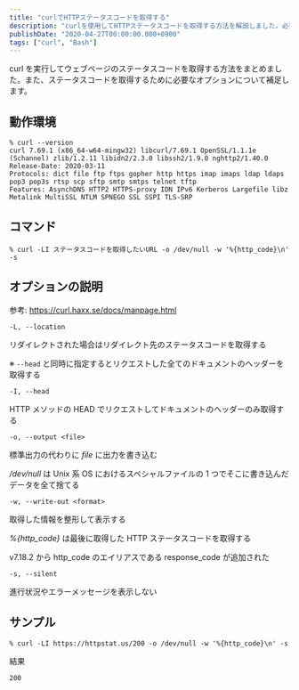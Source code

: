 ```yaml
---
title: "curlでHTTPステータスコードを取得する"
description: "curlを使用してHTTPステータスコードを取得する方法を解説しました。必要なコマンドやオプションの説明、実行例を記載しました。"
publishDate: "2020-04-27T00:00:00.000+0900"
tags: ["curl", "Bash"]
---
```


curl を実行してウェブページのステータスコードを取得する方法をまとめました。また、ステータスコードを取得するために必要なオプションについて補足します。

## 動作環境

```shell
% curl --version
curl 7.69.1 (x86_64-w64-mingw32) libcurl/7.69.1 OpenSSL/1.1.1e (Schannel) zlib/1.2.11 libidn2/2.3.0 libssh2/1.9.0 nghttp2/1.40.0
Release-Date: 2020-03-11
Protocols: dict file ftp ftps gopher http https imap imaps ldap ldaps pop3 pop3s rtsp scp sftp smtp smtps telnet tftp
Features: AsynchDNS HTTP2 HTTPS-proxy IDN IPv6 Kerberos Largefile libz Metalink MultiSSL NTLM SPNEGO SSL SSPI TLS-SRP
```

## コマンド

```shell
% curl -LI ステータスコードを取得したいURL -o /dev/null -w '%{http_code}\n' -s
```

## オプションの説明

参考: https://curl.haxx.se/docs/manpage.html

`-L, --location`

リダイレクトされた場合はリダイレクト先のステータスコードを取得する

※ `--head` と同時に指定するとリクエストした全てのドキュメントのヘッダーを取得する

`-I, --head`

HTTP メソッドの HEAD でリクエストしてドキュメントのヘッダーのみ取得する

`-o, --output <file>`

標準出力の代わりに _file_ に出力を書き込む

_/dev/null_ は Unix 系 OS におけるスペシャルファイルの 1 つでそこに書き込んだデータを全て捨てる

`-w, --write-out <format>`

取得した情報を整形して表示する

_%{http_code}_ は最後に取得した HTTP ステータスコードを取得する

v7.18.2 から http_code のエイリアスである response_code が追加された

`-s, --silent`

進行状況やエラーメッセージを表示しない

## サンプル

```shell
% curl -LI https://httpstat.us/200 -o /dev/null -w '%{http_code}\n' -s
```

結果

```
200
```
